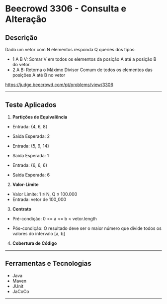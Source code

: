 # Beecrowd 3306 - Consulta e Alteração

## Descrição
Dado um vetor com N elementos responda Q queries dos tipos:
- 1 A B V: Somar V em todos os elementos da posição A até a posição B do vetor.
- 2 A B: Retorna o Máximo Divisor Comum de todos os elementos das posições A até B no vetor

https://judge.beecrowd.com/pt/problems/view/3306

---
## Teste Aplicados

1. **Partições de Equivalência**
- Entrada: {4, 6, 8}
- Saida Esperada: 2

- Entrada: {5, 9, 14}
- Saida Esperada: 1

- Entrada: {6, 6, 6}
- Saida Esperada: 6

2. **Valor-Limite**
- Valor Limite: 1 ≤ N, Q ≤ 100.000
- Entrada: vetor de 100_000

3. **Contrato**
- Pré-condição: 0 <= a <= b < vetor.length

- Pós-condição: O resultado deve ser o maior número que divide todos os valores do intervalo [a, b]

4. **Cobertura de Código**

---

## Ferramentas e Tecnologias

- Java 
- Maven
- JUnit
- JaCoCo

---
